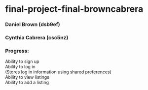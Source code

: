 # final-project-final-browncabrera   

### Daniel Brown (dsb9ef)
### Cynthia Cabrera (csc5nz)


### Progress:   
Ability to sign up    
Ability to log in   
(Stores log in information using shared preferences)   
Ability to view listings   
Ability to add a listing   
